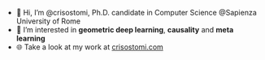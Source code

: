 - 👋 Hi, I’m @crisostomi, Ph.D. candidate in Computer Science @Sapienza University of Rome
- 👀 I’m interested in **geometric deep learning**, **causality** and **meta learning**
- 🌐 Take a look at my work at [crisostomi.com](https://www.crisostomi.com)

